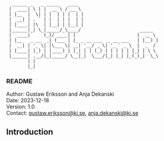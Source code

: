      ______ _   _ _____   ____                               
     |  ____| \ | |  __ \ / __ \                              
     | |__  |  \| | |  | | |  | |                             
     |  __| | . ` | |  | | |  | |                             
     | |____| |\  | |__| | |__| |                             
     |______|_| \_|_____/_\____/                      _____   
     |  ____|     (_)/ ____| |                       |  __ \  
     | |__   _ __  _| (___ | |_ _ __ ___  _ __ ___   | |__) | 
     |  __| | '_ \| |\___ \| __| '__/ _ \| '_ ` _ \  |  _  /  
     | |____| |_) | |____) | |_| | | (_) | | | | | |_| | \ \  
     |______| .__/|_|_____/ \__|_|  \___/|_| |_| |_(_)_|  \_\ 
            | |                                               
            |_|                                               

### README
Author: Gustaw Eriksson and Anja Dekanski  
Date: 2023-12-18  
Version: 1.0  
Contact: gustaw.eriksson@ki.se, anja.dekanski@ki.se  

## Introduction
